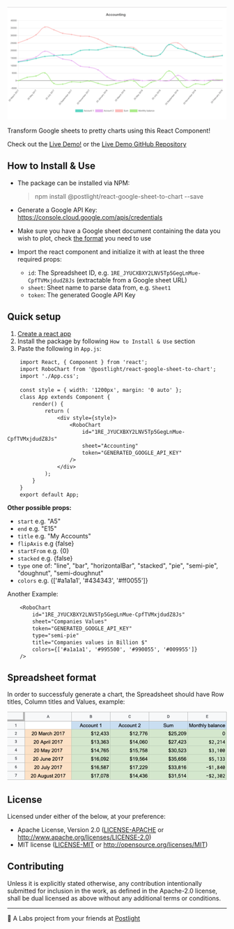 ![Robo Chart preview](static/images/robo-chart.png)

Transform Google sheets to pretty charts using this React Component!

Check out the [Live Demo!](https://robochart.netlify.com/) or the [Live Demo GitHub Repository](https://github.com/postlight/robo-chart-web)

## How to Install & Use

-   The package can be installed via NPM:

    > npm install @postlight/react-google-sheet-to-chart --save

-   Generate a Google API Key: https://console.cloud.google.com/apis/credentials

-   Make sure you have a Google sheet document containing the data you wish to plot, check [the format](#spreadsheet-format) you need to use

-   Import the react component and initialize it with at least the three required props:

    -   `id`: The Spreadsheet ID, e.g. `1RE_JYUCXBXY2LNV5Tp5GegLnMue-CpfTVMxjdudZ8Js` (extractable from a Google sheet URL)
    -   `sheet`: Sheet name to parse data from, e.g. `Sheet1`
    -   `token`: The generated Google API Key

## Quick setup

1. [Create a react app](https://github.com/facebook/create-react-app)
2. Install the package by following `How to Install & Use` section
3. Paste the following in `App.js`:

```
    import React, { Component } from 'react';
    import RoboChart from '@postlight/react-google-sheet-to-chart';
    import './App.css';

    const style = { width: '1200px', margin: '0 auto' };
    class App extends Component {
        render() {
            return (
                <div style={style}>
                    <RoboChart
                        id="1RE_JYUCXBXY2LNV5Tp5GegLnMue-CpfTVMxjdudZ8Js"
                        sheet="Accounting"
                        token="GENERATED_GOOGLE_API_KEY"
                    />
                </div>
            );
        }
    }
    export default App;
```

**Other possible props:**

-   `start` e.g. "A5"
-   `end` e.g. "E15"
-   `title` e.g. "My Accounts"
-   `flipAxis` e.g {false}
-   `startFrom` e.g. {0}
-   `stacked` e.g. {false}
-   `type` one of: "line", "bar", "horizontalBar", "stacked", "pie", "semi-pie", "doughnut", "semi-doughnut"
-   `colors` e.g. {['#a1a1a1', '#434343', '#ff0055']}

Another Example:

```
    <RoboChart
        id="1RE_JYUCXBXY2LNV5Tp5GegLnMue-CpfTVMxjdudZ8Js"
        sheet="Companies Values"
        token="GENERATED_GOOGLE_API_KEY"
        type="semi-pie"
        title="Companies values in Billion $"
        colors={['#a1a1a1', '#995500', '#990055', '#009955']}
    />
```

## Spreadsheet format

In order to successfuly generate a chart, the Spreadsheet should have Row titles, Column titles and Values, example:

![Spreadsheet example](static/images/spreadsheet-format.png)

## License

Licensed under either of the below, at your preference:

-   Apache License, Version 2.0
    ([LICENSE-APACHE](LICENSE-APACHE) or http://www.apache.org/licenses/LICENSE-2.0)
-   MIT license
    ([LICENSE-MIT](LICENSE-MIT) or http://opensource.org/licenses/MIT)

## Contributing

Unless it is explicitly stated otherwise, any contribution intentionally submitted for inclusion in the work, as defined in the Apache-2.0 license, shall be dual licensed as above without any additional terms or conditions.

---

🔬 A Labs project from your friends at [Postlight](https://postlight.com/labs)
